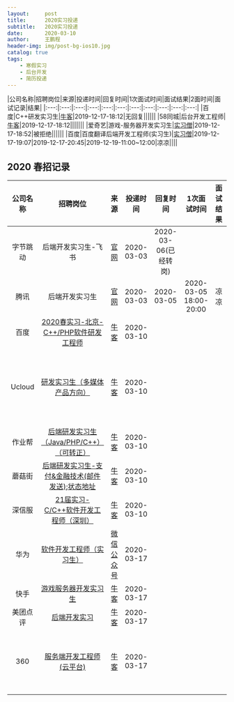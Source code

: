 ```yaml
---
layout:     post
title:      2020实习投递
subtitle:   2020实习投递
date:       2020-03-10
author:     王鹏程
header-img: img/post-bg-ios10.jpg
catalog: true
tags:
    - 寒假实习
    - 后台开发
    - 简历投递
---
```


|公司名称|招聘岗位|来源|投递时间|回复时间|1次面试时间|面试结果|2面时间|面试记录|结果|
|:---:|:---:|:---:|:---:|:---:|:---:|:---:|:---:|:---:|:---:|:---:|
|百度|C++研发实习生|[牛客](https://www.nowcoder.com/discuss/354663)|2019-12-17-18:12|无回复||||||
|58同城|后台开发工程师|[牛客](https://www.nowcoder.com/discuss/355536?type=7&order=0&pos=11&page=1)|2019-12-17-18:12|||||||
|爱奇艺|游戏-服务器开发实习生|[实习僧](https://www.shixiseng.com/intern/inn_qwqoudlpmudu?mxa=asdd.0eqlx1.4xnxf0.$3)|2019-12-17-18:52|被拒绝||||||
|百度|百度翻译后端开发工程师(实习生)|[实习僧](hhttps://www.shixiseng.com/intern/inn_tmwyzysm0enf?mxa=asdd.heox0p._.$1)|2019-12-17-19:07|2019-12-17-20:45|2019-12-19-11:00~12:00|凉凉||||


## 2020 春招记录

|公司名称|招聘岗位|来源|投递时间|回复时间|1次面试时间|面试结果|2面时间|面试记录|结果|
|:---:|:---:|:---:|:---:|:---:|:---:|:---:|:---:|:---:|:---:|
|字节跳动|后端开发实习生-飞书|[官网](https://job.bytedance.com/job/detail/60764)|2020-03-03|2020-03-06(已经转岗)||||||
|腾讯|后端开发实习生|[官网](https://join.qq.com/index.php?position=1)|2020-03-03|2020-03-05|2020-03-05 18:00-20:00|凉凉||||
|百度|[2020春实习-北京-C++/PHP软件研发工程师](https://talent.baidu.com/external/baidu/index.html#/jobDetail/12/155901)|[牛客](https://www.nowcoder.com/discuss/377726?type=0&order=0&pos=9&page=0)|2020-03-10|||||||
|Ucloud|[研发实习生（多媒体产品方向）](https://ucloud.m.zhiye.com/JobAd/Info?adid=190205553)|[牛客](https://www.nowcoder.com/discuss/377539?type=0&order=0&pos=6&page=2)|2020-03-10|||||预计4月分之后处理;[发送邮件](https://mail.google.com/mail/u/0/?hl=zh-CN#sent/KtbxLxGSrvwNJVJmhNwqtSVRbFtXzZPjZg)||
|作业帮|[后端研发实习生（Java/PHP/C++）（可转正）](https://app.mokahr.com/campus_apply/zuoyebang/6347#/job/4feed6d3-c9ec-4e5b-924b-dd5b1f9bb20d?_k=ez8d55)|[牛客](https://www.nowcoder.com/discuss/378048?type=7&order=0&pos=85&page=1)|2020-03-10|||||||
|蘑菇街|[后端研发实习生-支付&金融技术(邮件发送)](https://mail.google.com/mail/u/0/?hl=zh-CN#sent/KtbxLwGgFRFnHzxgTfPWNqjzfWNtLDchsB);[状态地址](https://job.mogu.com/?ptp=31.vz5jL.0.0.d0xyIXuV#/candidate?_k=9r3dtk)|[牛客](https://www.nowcoder.com/discuss/375791?type=7&order=0&pos=59&page=6)|2020-03-10|||||||
|深信服|[21届实习-C/C++软件开发工程师（深圳）](https://app.mokahr.com/recommendation-apply/sangfor/5369?sharePageId=84198&recommenderId=384232#/job/1aa30c6a-c6a7-464a-975b-ad5766fa4b8e/apply?&isRecommendation=false&_k=94awpb)|[牛客](https://www.nowcoder.com/discuss/375787?type=post&order=time&pos=&page=1)|2020-03-10|||||||
|华为|[软件开发工程师（实习生）](https://career.huawei.com/reccampportal/portal5/campus-recruitment-detail.html?jobId=119004)|[微信公众号](https://mp.weixin.qq.com/s?__biz=MjM5Nzg5OTk5NA==&mid=2652124220&idx=1&sn=54c2198497cc6d0703381fb6a1cb71c0&chksm=bd326f898a45e69f629e0bc90b015c10c2cafb3d6734e4f098a6a1f2c986a9eedd285d1f50d5&mpshare=1&scene=23&srcid=&sharer_sharetime=1584364749597&sharer_shareid=981b92b38a2d3a552d5c61994aa168f9#rd)|2020-03-17|||||[状态查看](https://career.huawei.com/reccampportal/portal5/user-index.html)||
|快手|[游戏服务器开发实习生](https://campus.kuaishou.cn/recruit/campus/e/#/campus/share/job-info/789/aJnamh2D%2FKCc7NvueHccag%3D%3D)|[牛客](https://www.nowcoder.com/discuss/377910?type=7)|2020-03-17|||||[状态查看](https://campus.kuaishou.cn/#/campus/my-apply/)||
|美团点评|[后端开发实习](https://campus.meituan.com/apply-record)|[牛客](https://www.nowcoder.com/discuss/382597?type=post&order=time&pos=&page=1)|2020-03-17|||||[状态查看](https://campus.meituan.com/apply-record)||
|360|[服务端开发工程师(云平台)](https://campus.chinahr.com/ws/v/5e38f4ae5d11bf061249260f/index.html?refer=share#/jobdetail/5e61d1e7c4191103e0344832?projectId=5e38f4ae5d11bf061249260f)|[牛客](https://www.nowcoder.com/discuss/383850?type=0&order=0&pos=23&page=1)|2020-03-17|||||[简历邮件已发送](https://mail.google.com/mail/u/0/?hl=zh-CN#sent)；[状态查看](https://applyjob.chinahr.com/apply/job/wish?jobId=5e61d1e7c4191103e0344832&projectId=5e38f4ae5d11bf061249260f)||

